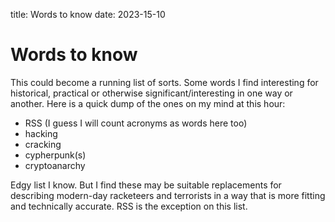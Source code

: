 title: Words to know
date: 2023-15-10

# Words to know

This could become a running list of sorts. Some words I find interesting for historical, practical or otherwise significant/interesting in one way or another. Here is a quick dump of the ones on my mind at this hour:
 - RSS (I guess I will count acronyms as words here too)
 - hacking
 - cracking
 - cypherpunk(s)
 - cryptoanarchy

Edgy list I know. But I find these may be suitable replacements for describing modern-day racketeers and terrorists in a way that is more fitting and technically accurate. RSS is the exception on this list. 
